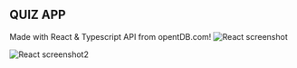 ## QUIZ APP
Made with React & Typescript API from opentDB.com!
![React screenshot](https://user-images.githubusercontent.com/30720217/212550464-6d9eb05a-4779-4f31-9ab4-03b4aaf44ec7.jpg)

![React screenshot2](https://user-images.githubusercontent.com/30720217/212550446-6cf1a69e-1555-470f-b368-e6a686a57088.jpg)
